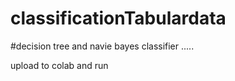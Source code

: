# classificationTabulardata
#decision tree and navie bayes classifier .....

upload to colab and run 
